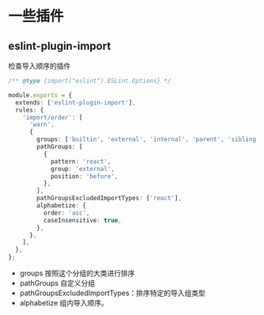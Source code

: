 # 一些插件

## eslint-plugin-import

检查导入顺序的插件

```typescript
/** @type {import("eslint").ESLint.Options} */

module.exports = {
  extends: ['eslint-plugin-import'],
  rules: {
    'import/order': [
      'warn',
      {
        groups: ['builtin', 'external', 'internal', 'parent', 'sibling', 'index'],
        pathGroups: [
          {
            pattern: 'react',
            group: 'external',
            position: 'before',
          },
        ],
        pathGroupsExcludedImportTypes: ['react'],
        alphabetize: {
          order: 'asc',
          caseInsensitive: true,
        },
      },
    ],
  },
};
```

- groups 按照这个分组的大类进行排序
- pathGroups 自定义分组
- pathGroupsExcludedImportTypes：排序特定的导入组类型
- alphabetize 组内导入顺序。
